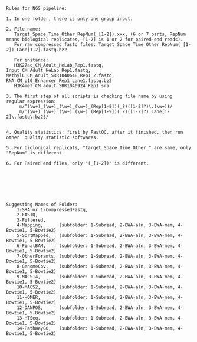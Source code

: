 
    Rules for NGS pipeline:

    1. In one folder, there is only one group input.

    2. File name: 
       Target_Space_Time_Other_RepNum(_[1-2]).xxx, (6 or 7 parts, RepNum means biological replicates, [1-2] is 1 or 2 for paired-end reads).
       For raw compressed fastq files: Target_Space_Time_Other_RepNum(_[1-2])_Lane[1-2].fastq.bz2

       For instance: 
       H3K27ac_CM_Adult_HeLab_Rep1.fastq,   Input_CM_Adult_HeLab_Rep1.fastq,    MethylC_CM_Adult_SRR1040648_Rep1_2.fastq,    RNA_CM_p10_Enhancer_Rep1_Lane1.fastq.bz2
       H3K4me3_CM_adult_SRR1040924_Rep1.sra

    3. The first step of all scripts is checking file name by using regular expression: 
         m/^(\w+)_(\w+)_(\w+)_(\w+)_(Rep[1-9])(_?)([1-2]?)\.(\w+)$/
         m/^(\w+)_(\w+)_(\w+)_(\w+)_(Rep[1-9])(_?)([1-2]?)_Lane[1-2]\.fastq\.bz2$/


    4. Quality statistics: first by FastQC, after it finished, then run other  quality statistic softwares.

    5. For biological replicats, "Target_Space_Time_Other_" are same, only "RepNum" is different.

    6. For Paired end files, only "(_[1-2])" is different.







    Suggesting Names of Folder:
        1-SRA or 1-CompressedFastq, 
        2-FASTQ, 
        3-Filtered, 
        4-Mapping,      (subfolder: 1-Subread, 2-BWA-aln, 3-BWA-mem, 4-Bowtie1, 5-Bowtie2) 
        5-SortMapped,   (subfolder: 1-Subread, 2-BWA-aln, 3-BWA-mem, 4-Bowtie1, 5-Bowtie2)
        6-FinalBAM,     (subfolder: 1-Subread, 2-BWA-aln, 3-BWA-mem, 4-Bowtie1, 5-Bowtie2) 
        7-OtherForamts, (subfolder: 1-Subread, 2-BWA-aln, 3-BWA-mem, 4-Bowtie1, 5-Bowtie2) 
        8-GenomeCov,    (subfolder: 1-Subread, 2-BWA-aln, 3-BWA-mem, 4-Bowtie1, 5-Bowtie2)
        9-MACS14,       (subfolder: 1-Subread, 2-BWA-aln, 3-BWA-mem, 4-Bowtie1, 5-Bowtie2) 
        10-MACS2,       (subfolder: 1-Subread, 2-BWA-aln, 3-BWA-mem, 4-Bowtie1, 5-Bowtie2) 
        11-HOMER,       (subfolder: 1-Subread, 2-BWA-aln, 3-BWA-mem, 4-Bowtie1, 5-Bowtie2) 
        12-DANPOS,      (subfolder: 1-Subread, 2-BWA-aln, 3-BWA-mem, 4-Bowtie1, 5-Bowtie2)  
        13-HTSeq,       (subfolder: 1-Subread, 2-BWA-aln, 3-BWA-mem, 4-Bowtie1, 5-Bowtie2)  
        14-PathWayGO,   (subfolder: 1-Subread, 2-BWA-aln, 3-BWA-mem, 4-Bowtie1, 5-Bowtie2) 
 


